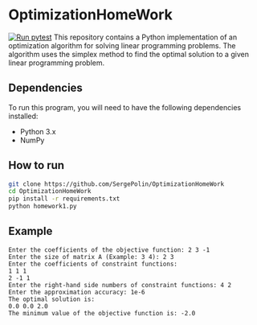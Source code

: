 # OptimizationHomeWork
[![Run pytest](https://github.com/SergePolin/OptimizationHomeWork/actions/workflows/main.yml/badge.svg)](https://github.com/SergePolin/OptimizationHomeWork/actions/workflows/main.yml)
This repository contains a Python implementation of an optimization algorithm for solving linear programming problems. The algorithm uses the simplex method to find the optimal solution to a given linear programming problem.

## Dependencies

To run this program, you will need to have the following dependencies installed:

- Python 3.x
- NumPy

## How to run

```bash
git clone https://github.com/SergePolin/OptimizationHomeWork
cd OptimizationHomeWork
pip install -r requirements.txt
python homework1.py
```

## Example

```
Enter the coefficients of the objective function: 2 3 -1
Enter the size of matrix A (Example: 3 4): 2 3
Enter the coefficients of constraint functions:
1 1 1
2 -1 1
Enter the right-hand side numbers of constraint functions: 4 2
Enter the approximation accuracy: 1e-6
The optimal solution is:
0.0 0.0 2.0
The minimum value of the objective function is: -2.0
```

